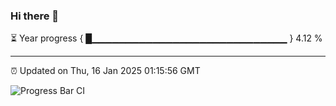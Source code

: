 ### Hi there 👋

⏳ Year progress { █▁▁▁▁▁▁▁▁▁▁▁▁▁▁▁▁▁▁▁▁▁▁▁▁▁▁▁▁▁ } 4.12 %

---

⏰ Updated on Thu, 16 Jan 2025 01:15:56 GMT

![Progress Bar CI](https://github.com/liununu/liununu/workflows/Progress%20Bar%20CI/badge.svg)
